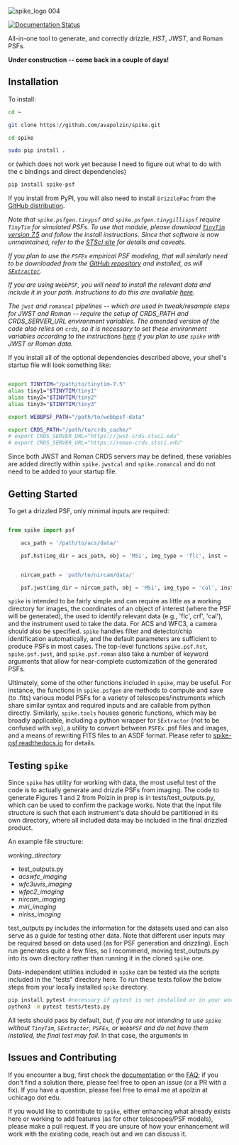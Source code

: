 ![spike_logo 004](https://github.com/user-attachments/assets/bc7dd19e-1fe8-4c06-ae36-3501b9aa8fc5)

[![Documentation Status](https://readthedocs.org/projects/spike-psf/badge/?version=latest)](https://spike-psf.readthedocs.io/en/latest/?badge=latest)

All-in-one tool to generate, and correctly drizzle, _HST_, _JWST_, and Roman PSFs.

**Under construction -- come back in a couple of days!**

## Installation

To install:
```bash
cd ~

git clone https://github.com/avapolzin/spike.git

cd spike

sudo pip install .

````
or (which does not work yet because I need to figure out what to do with the c bindings and direct dependencies)
```bash
pip install spike-psf
```

If you install from PyPI, you will also need to install `DrizzlePac` from the [GitHub distribution](https://github.com/spacetelescope/drizzlepac.git).

*Note that `spike.psfgen.tinypsf` and `spike.psfgen.tinygillispsf` require `TinyTim` for simulated PSFs. To use that module, please download [`TinyTim` version 7.5](https://github.com/spacetelescope/tinytim/releases) and follow the install instructions. Since that software is now unmaintained, refer to the [STScI site](https://www.stsci.edu/hst/instrumentation/focus-and-pointing/focus/tiny-tim-hst-psf-modeling) for details and caveats.*

*If you plan to use the `PSFEx` empirical PSF modeling, that will similarly need to be downloaded from the [GitHub repository](https://github.com/astromatic/psfex) and installed, as will [`SExtractor`](https://github.com/astromatic/sextractor).*

*If you are using `WebbPSF`, you will need to install the relevant data and include it in your path. Instructions to do this are available [here](https://webbpsf.readthedocs.io/en/latest/installation.html#data-install).*

*The `jwst` and `romancal` pipelines -- which are used in tweak/resample steps for JWST and Roman -- require the setup of CRDS_PATH and CRDS_SERVER_URL environment variables. The amended version of the code also relies on `crds`, so it is necessary to set these environment variables according to the instructions [here](https://jwst-pipeline.readthedocs.io/en/latest/jwst/user_documentation/reference_files_crds.html) if you plan to use `spike` with JWST or Roman data.*

If you install all of the optional dependencies described above, your shell's startup file will look something like:

``` bash

export TINYTIM="/path/to/tinytim-7.5"
alias tiny1="$TINYTIM/tiny1"
alias tiny2="$TINYTIM/tiny2"
alias tiny3="$TINYTIM/tiny3"

export WEBBPSF_PATH="/path/to/webbpsf-data"

export CRDS_PATH="/path/to/crds_cache/"
# export CRDS_SERVER_URL="https://jwst-crds.stsci.edu"
# export CRDS_SERVER_URL="https://roman-crds.stsci.edu"
```

Since both JWST and Roman CRDS servers may be defined, these variables are added directly within `spike.jwstcal` and `spike.romancal` and do not need to be added to your startup file. 


## Getting Started

To get a drizzled PSF, only minimal inputs are required:

``` python

from spike import psf

	acs_path = '/path/to/acs/data/'

	psf.hst(img_dir = acs_path, obj = 'M51', img_type = 'flc', inst = 'ACS', camera = 'WFC')


	nircam_path = 'path/to/nircam/data/'

	psf.jwst(img_dir = nircam_path, obj = 'M51', img_type = 'cal', inst = 'NIRCam')

```

`spike` is intended to be fairly simple and can require as little as a working directory for images, the coordinates of an object of interest (where the PSF will be generated), the used to identify relevant data (e.g., 'flc', crf', 'cal'), and the instrument used to take the data. For ACS and WFC3, a camera should also be specified. `spike` handles filter and detector/chip identification automatically, and the default parameters are sufficient to produce PSFs in most cases. The top-level functions `spike.psf.hst`, `spike.psf.jwst`, and `spike.psf.roman` also take a number of keyword arguments that allow for near-complete customization of the generated PSFs.


Ultimately, some of the other functions included in `spike`, may be useful. For instance, the functions in `spike.psfgen` are methods to compute and save (to .fits) various model PSFs for a variety of telescopes/instruments which share similar syntax and required inputs and are callable from python directly. Similarly, `spike.tools` houses generic functions, which may be broadly applicable, including a python wrapper for `SExtractor` (not to be confused with `sep`), a utility to convert between `PSFEx` .psf files and images, and a means of rewriting FITS files to an ASDF format. Please refer to [spike-psf.readthedocs.io](https://spike-psf.readthedocs.io) for details.

## Testing `spike`

Since `spike` has utility for working with data, the most useful test of the code is to actually generate and drizzle PSFs from imaging. The code to generate Figures 1 and 2 from Polzin in prep is in tests/test_outputs.py, which can be used to confirm the package works. Note that the input file structure is such that each instrument's data should be partitioned in its own directory, where all included data may be included in the final drizzled product. 

An example file structure:

*working_directory*
- test_outputs.py
- *acswfc_imaging*
- *wfc3uvis_imaging*
- *wfpc2_imaging*
- *nircam_imaging*
- *miri_imaging*
- *niriss_imaging*

test_outputs.py includes the information for the datasets used and can also serve as a guide for testing other data. Note that different user inputs may be required based on data used (as for PSF generation and drizzling). Each run generates quite a few files, so I recommend, moving test_outputs.py into its own directory rather than running it in the cloned `spike` one.

Data-independent utilities included in `spike` can be tested via the scripts included in the "tests" directory here. To run these tests follow the below steps from your locally installed `spike` directory.

```bash
pip install pytest #necessary if pytest is not installed or in your working environment
python3 -m pytest tests/tests.py
```

All tests should pass by default, *but, if you are not intending to use `spike` without `TinyTim`, `SExtractor`, `PSFEx`, or `WebbPSF` and do not have them installed, the final test may fail*. In that case, the arguments in 


## Issues and Contributing

If you encounter a bug, first check the [documentation](https://spike-psf.readthedocs.io) or the [FAQ](https://github.com/avapolzin/spike/blob/master/FAQ.md); if you don't find a solution there, please feel free to open an issue (or a PR with a fix). If you have a question, please feel free to email me at apolzin at uchicago dot edu.

If you would like to contribute to `spike`, either enhancing what already exists here or working to add features (as for other telescopes/PSF models), please make a pull request. If you are unsure of how your enhancement will work with the existing code, reach out and we can discuss it.